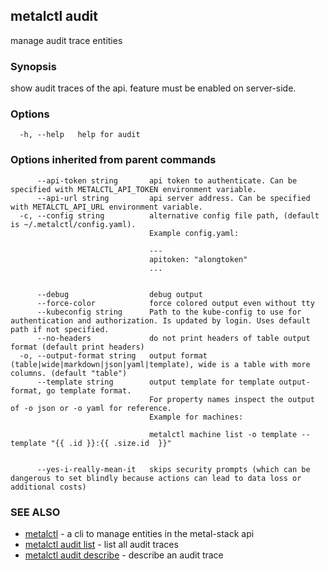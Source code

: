 ## metalctl audit

manage audit trace entities

### Synopsis

show audit traces of the api. feature must be enabled on server-side.

### Options

```
  -h, --help   help for audit
```

### Options inherited from parent commands

```
      --api-token string       api token to authenticate. Can be specified with METALCTL_API_TOKEN environment variable.
      --api-url string         api server address. Can be specified with METALCTL_API_URL environment variable.
  -c, --config string          alternative config file path, (default is ~/.metalctl/config.yaml).
                               Example config.yaml:

                               ---
                               apitoken: "alongtoken"
                               ...


      --debug                  debug output
      --force-color            force colored output even without tty
      --kubeconfig string      Path to the kube-config to use for authentication and authorization. Is updated by login. Uses default path if not specified.
      --no-headers             do not print headers of table output format (default print headers)
  -o, --output-format string   output format (table|wide|markdown|json|yaml|template), wide is a table with more columns. (default "table")
      --template string        output template for template output-format, go template format.
                               For property names inspect the output of -o json or -o yaml for reference.
                               Example for machines:

                               metalctl machine list -o template --template "{{ .id }}:{{ .size.id  }}"


      --yes-i-really-mean-it   skips security prompts (which can be dangerous to set blindly because actions can lead to data loss or additional costs)
```

### SEE ALSO

- [metalctl](metalctl.md) - a cli to manage entities in the metal-stack api
- [metalctl audit list](metalctl_audit_list.md) - list all audit traces
- [metalctl audit describe](metalctl_audit_describe.md) - describe an audit trace
